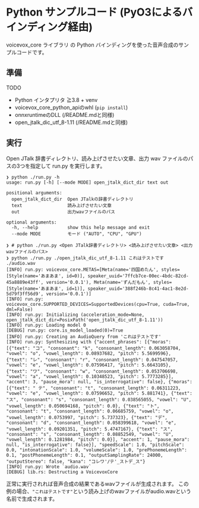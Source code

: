 # Python サンプルコード (PyO3によるバインディング経由)

voicevox\_core ライブラリ の Python バインディングを使った音声合成のサンプルコードです。

## 準備

TODO

- Python インタプリタ ≧3.8 + venv
- voicevox\_core\_python\_apiのwhl (`pip install`)
- onnxruntimeのDLL (/README.mdと同様)
- open\_jtalk\_dic\_utf\_8-1.11 (/README.mdと同様)

## 実行

Open JTalk 辞書ディレクトリ、読み上げさせたい文章、出力 wav ファイルのパスの3つを指定して run.py を実行します。

```console
❯ python ./run.py -h
usage: run.py [-h] [--mode MODE] open_jtalk_dict_dir text out

positional arguments:
  open_jtalk_dict_dir  Open JTalkの辞書ディレクトリ
  text                 読み上げさせたい文章
  out                  出力wavファイルのパス

optional arguments:
  -h, --help           show this help message and exit
  --mode MODE          モード ("AUTO", "CPU", "GPU")
```

```console
❯ # python ./run.py <Open JTalk辞書ディレクトリ> <読み上げさせたい文章> <出力wavファイルのパス>
❯ python ./run.py ./open_jtalk_dic_utf_8-1.11 これはテストです ./audio.wav
[INFO] run.py: voicevox_core.METAS=[Meta(name='四国めたん', styles=[Style(name='あまあま', id=0)], speaker_uuid='7ffcb7ce-00ec-4bdc-82cd-45a8889e43ff', version='0.0.1'), Meta(name='ずんだもん', styles=[Style(name='あまあま', id=1)], speaker_uuid='388f246b-8c41-4ac1-8e2d-5d79f3ff56d9', version='0.0.1')]
[INFO] run.py: voicevox_core.SUPPORTED_DEVICES=SupportedDevices(cpu=True, cuda=True, dml=False)
[INFO] run.py: Initializing (acceleration_mode=None, open_jtalk_dict_dir=PosixPath('open_jtalk_dic_utf_8-1.11'))
[INFO] run.py: Loading model 0
[DEBUG] run.py: core.is_model_loaded(0)=True
[INFO] run.py: Creating an AudioQuery from 'これはテストです'
[INFO] run.py: Synthesizing with {"accent_phrases": [{"moras": [{"text": "コ", "consonant": "k", "consonant_length": 0.063058704, "vowel": "o", "vowel_length": 0.08937682, "pitch": 5.5699596}, {"text": "レ", "consonant": "r", "consonant_length": 0.047547057, "vowel": "e", "vowel_length": 0.07596417, "pitch": 5.6643105}, {"text": "ワ", "consonant": "w", "consonant_length": 0.053706698, "vowel": "a", "vowel_length": 0.10348523, "pitch": 5.7773285}], "accent": 3, "pause_mora": null, "is_interrogative": false}, {"moras": [{"text": " テ", "consonant": "t", "consonant_length": 0.06311223, "vowel": "e", "vowel_length": 0.07596652, "pitch": 5.881741}, {"text": "ス", "consonant": "s", "consonant_length": 0.038565055, "vowel": "U", "vowel_length": 0.050694168, "pitch": 0.0}, {"text": "ト", "consonant": "t", "consonant_length": 0.06685759, "vowel": "o", "vowel_length": 0.0753997, "pitch": 5.737323}, {"text": "デ", "consonant": "d", "consonant_length": 0.058399618, "vowel": "e", "vowel_length": 0.09201351, "pitch": 5.4747167}, {"text": "ス", "consonant": "s", "consonant_length": 0.08852549, "vowel": "U", "vowel_length": 0.1281984, "pitch": 0.0}], "accent": 1, "pause_mora": null, "is_interrogative": false}], "speedScale": 1.0, "pitchScale": 0.0, "intonationScale": 1.0, "volumeScale": 1.0, "prePhonemeLength": 0.1, "postPhonemeLength": 0.1, "outputSamplingRate": 24000, "outputStereo": false, "kana": "コレワ'/テ'_ストデ_ス"}
[INFO] run.py: Wrote `audio.wav`
[DEBUG] lib.rs: Destructing a VoicevoxCore
```

正常に実行されれば音声合成の結果であるwavファイルが生成されます。
この例の場合、`"これはテストです"`という読み上げのwavファイルがaudio.wavという名前で生成されます。
